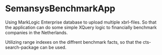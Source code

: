 # SemansysBenchmarkApp
Using MarkLogic Enterprise database to upload multiple xbrl-files. So that the application can do some simple XQuery logic to financially benchmark companies in the Netherlands.

Utilizing range indexes on the diffrent benchmark facts, so that the cts-search-package can be used. 
